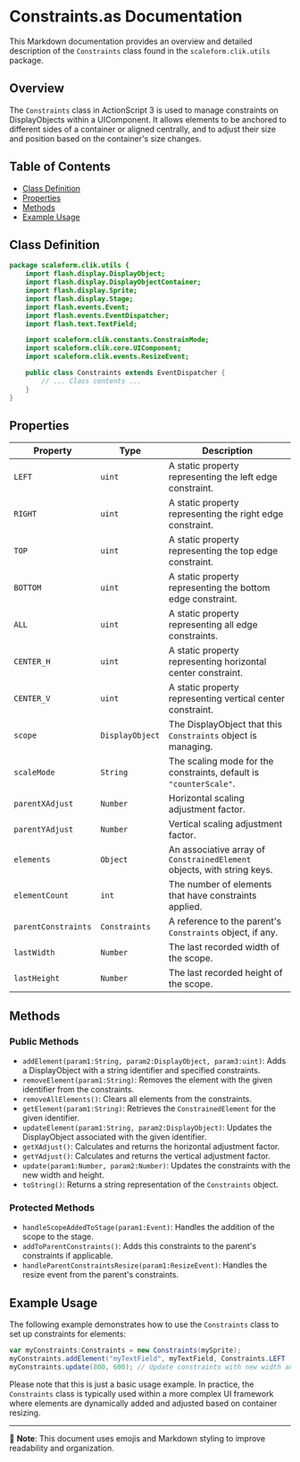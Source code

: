 # Constraints.as Documentation

This Markdown documentation provides an overview and detailed description of the `Constraints` class found in the `scaleform.clik.utils` package.

## Overview

The `Constraints` class in ActionScript 3 is used to manage constraints on DisplayObjects within a UIComponent.
It allows elements to be anchored to different sides of a container or aligned centrally, and to adjust their size and position based on the container's size changes.

## Table of Contents

- [Class Definition](#class-definition)
- [Properties](#properties)
- [Methods](#methods)
- [Example Usage](#example-usage)

## Class Definition

```actionscript
package scaleform.clik.utils {
    import flash.display.DisplayObject;
    import flash.display.DisplayObjectContainer;
    import flash.display.Sprite;
    import flash.display.Stage;
    import flash.events.Event;
    import flash.events.EventDispatcher;
    import flash.text.TextField;

    import scaleform.clik.constants.ConstrainMode;
    import scaleform.clik.core.UIComponent;
    import scaleform.clik.events.ResizeEvent;

    public class Constraints extends EventDispatcher {
        // ... Class contents ...
    }
}
```

## Properties

| Property | Type | Description |
|----------|------|-------------|
| `LEFT` | `uint` | A static property representing the left edge constraint. |
| `RIGHT` | `uint` | A static property representing the right edge constraint. |
| `TOP` | `uint` | A static property representing the top edge constraint. |
| `BOTTOM` | `uint` | A static property representing the bottom edge constraint. |
| `ALL` | `uint` | A static property representing all edge constraints. |
| `CENTER_H` | `uint` | A static property representing horizontal center constraint. |
| `CENTER_V` | `uint` | A static property representing vertical center constraint. |
| `scope` | `DisplayObject` | The DisplayObject that this `Constraints` object is managing. |
| `scaleMode` | `String` | The scaling mode for the constraints, default is `"counterScale"`. |
| `parentXAdjust` | `Number` | Horizontal scaling adjustment factor. |
| `parentYAdjust` | `Number` | Vertical scaling adjustment factor. |
| `elements` | `Object` | An associative array of `ConstrainedElement` objects, with string keys. |
| `elementCount` | `int` | The number of elements that have constraints applied. |
| `parentConstraints` | `Constraints` | A reference to the parent's `Constraints` object, if any. |
| `lastWidth` | `Number` | The last recorded width of the scope. |
| `lastHeight` | `Number` | The last recorded height of the scope. |

## Methods

### Public Methods

- `addElement(param1:String, param2:DisplayObject, param3:uint)`: Adds a DisplayObject with a string identifier and specified constraints.
- `removeElement(param1:String)`: Removes the element with the given identifier from the constraints.
- `removeAllElements()`: Clears all elements from the constraints.
- `getElement(param1:String)`: Retrieves the `ConstrainedElement` for the given identifier.
- `updateElement(param1:String, param2:DisplayObject)`: Updates the DisplayObject associated with the given identifier.
- `getXAdjust()`: Calculates and returns the horizontal adjustment factor.
- `getYAdjust()`: Calculates and returns the vertical adjustment factor.
- `update(param1:Number, param2:Number)`: Updates the constraints with the new width and height.
- `toString()`: Returns a string representation of the `Constraints` object.

### Protected Methods

- `handleScopeAddedToStage(param1:Event)`: Handles the addition of the scope to the stage.
- `addToParentConstraints()`: Adds this constraints to the parent's constraints if applicable.
- `handleParentConstraintsResize(param1:ResizeEvent)`: Handles the resize event from the parent's constraints.

## Example Usage

The following example demonstrates how to use the `Constraints` class to set up constraints for elements:

```actionscript
var myConstraints:Constraints = new Constraints(mySprite);
myConstraints.addElement("myTextField", myTextField, Constraints.LEFT | Constraints.TOP);
myConstraints.update(800, 600); // Update constraints with new width and height
```

Please note that this is just a basic usage example. In practice, the `Constraints` class is typically used within a more complex UI framework where elements are dynamically added and adjusted based on container resizing.

---
📝 **Note**: This document uses emojis and Markdown styling to improve readability and organization.
